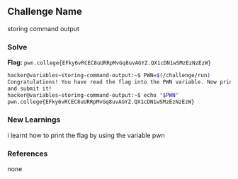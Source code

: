 ## Challenge Name
storing command output

### Solve
**Flag:** `pwn.college{EFky6vRCEC8uURRpMvGq8uvAGYZ.QX1cDN1wSMzEzNzEzW}`

```bash
hacker@variables~storing-command-output:~$ PWN=$(/challenge/run)
Congratulations! You have read the flag into the PWN variable. Now print it out 
and submit it!
hacker@variables~storing-command-output:~$ echo "$PWN"
pwn.college{EFky6vRCEC8uURRpMvGq8uvAGYZ.QX1cDN1wSMzEzNzEzW}
```

### New Learnings
i learnt how to print the flag by using the variable pwn 

### References 
none
